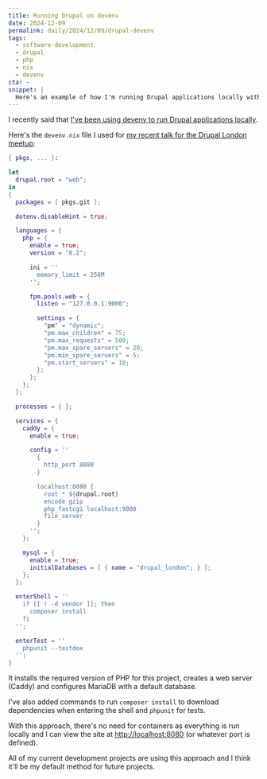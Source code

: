 ```yaml
---
title: Running Drupal on devenv
date: 2024-12-09
permalink: daily/2024/12/09/drupal-devenv
tags:
  - software-development
  - drupal
  - php
  - nix
  - devenv
cta: ~
snippet: |
  Here's an example of how I'm running Drupal applications locally with Nix and devenv.
---
```


I recently said that [I've been using devenv to run Drupal applications locally][0].

Here's the `devenv.nix` file I used for [my recent talk for the Drupal London meetup][1]:

```nix
{ pkgs, ... }:

let
  drupal.root = "web";
in
{
  packages = [ pkgs.git ];

  dotenv.disableHint = true;

  languages = {
    php = {
      enable = true;
      version = "8.2";

      ini = ''
        memory_limit = 256M
      '';

      fpm.pools.web = {
        listen = "127.0.0.1:9000";

        settings = {
          "pm" = "dynamic";
          "pm.max_children" = 75;
          "pm.max_requests" = 500;
          "pm.max_spare_servers" = 20;
          "pm.min_spare_servers" = 5;
          "pm.start_servers" = 10;
        };
      };
    };
  };

  processes = { };

  services = {
    caddy = {
      enable = true;

      config = ''
        {
          http_port 8080
        }

        localhost:8080 {
          root * ${drupal.root}
          encode gzip
          php_fastcgi localhost:9000
          file_server
        }
      '';
    };

    mysql = {
      enable = true;
      initialDatabases = [ { name = "drupal_london"; } ];
    };
  };

  enterShell = ''
    if [[ ! -d vendor ]]; then
      composer install
    fi
  '';

  enterTest = ''
    phpunit --testdox
  '';
}
```

It installs the required version of PHP for this project, creates a web server (Caddy) and configures MariaDB with a default database.

I've also added commands to run `composer install` to download dependencies when entering the shell and `phpunit` for tests.

With this approach, there's no need for containers as everything is run locally and I can view the site at <http://localhost:8080> (or whatever port is defined).

All of my current development projects are using this approach and I think it'll be my default method for future projects.

[0]: {{site.url}}/daily/2024/11/30/using-nix-for-local-application-development
[1]: {{site.url}}/presentations/tdd-test-driven-drupal
